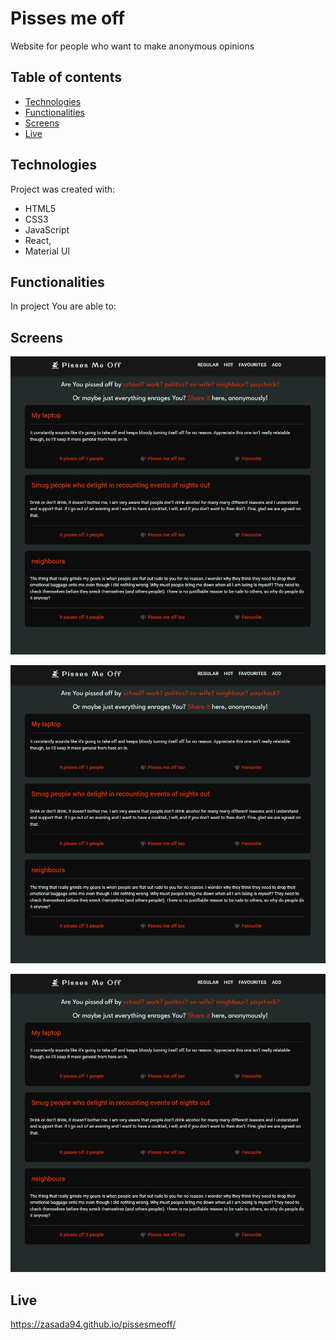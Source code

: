 # Pisses me off
Website for people who want to make anonymous opinions

## Table of contents

- [Technologies](#technologies)
- [Functionalities](#functionalities)
- [Screens](#screens)
- [Live](#live)


## Technologies

Project was created with:

- HTML5
- CSS3
- JavaScript
- React,
- Material UI

## Functionalities

In project You are able to:


## Screens  
![Screenshot](./assets/screenshots/1.jpg)

![Screenshot](./assets/screenshots/2.jpg)

![Screenshot](./assets/screenshots/3.jpg)


## Live
https://zasada94.github.io/pissesmeoff/
